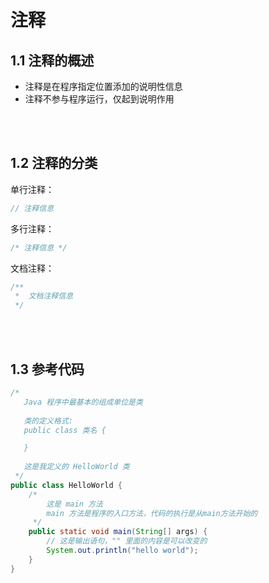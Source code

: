 # 注释

## 1.1 注释的概述

- 注释是在程序指定位置添加的说明性信息
- 注释不参与程序运行，仅起到说明作用

<br>

<br>

## 1.2 注释的分类

单行注释：

```java
// 注释信息
```

多行注释：

```java
/* 注释信息 */
```

文档注释：

```java
/** 
 *	文档注释信息 
 */
```

<br>

<br>

## 1.3 参考代码

```java
/*
   Java 程序中最基本的组成单位是类
   
   类的定义格式:
   public class 类名 {

   }
    
   这是我定义的 HelloWorld 类
 */
public class HelloWorld {
    /*
        这是 main 方法
        main 方法是程序的入口方法，代码的执行是从main方法开始的
     */
    public static void main(String[] args) {
        // 这是输出语句，"" 里面的内容是可以改变的
        System.out.println("hello world");
    }
}
```


